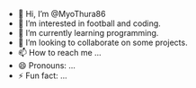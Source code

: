 - 👋 Hi, I’m @MyoThura86
- 👀 I’m interested in football and coding.
- 🌱 I’m currently learning programming.
- 💞️ I’m looking to collaborate on some projects.
- 📫 How to reach me ...
- 😄 Pronouns: ...
- ⚡ Fun fact: ...

<!---
MyoThura86/MyoThura86 is a ✨ special ✨ repository because its `README.md` (this file) appears on your GitHub profile.
You can click the Preview link to take a look at your changes.
--->
